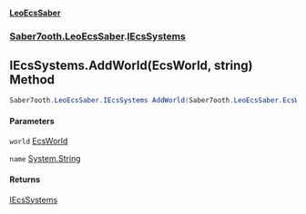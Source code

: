 #### [LeoEcsSaber](index.md 'index')
### [Saber7ooth.LeoEcsSaber](Saber7ooth.LeoEcsSaber.md 'Saber7ooth.LeoEcsSaber').[IEcsSystems](IEcsSystems.md 'Saber7ooth.LeoEcsSaber.IEcsSystems')

## IEcsSystems.AddWorld(EcsWorld, string) Method

```csharp
Saber7ooth.LeoEcsSaber.IEcsSystems AddWorld(Saber7ooth.LeoEcsSaber.EcsWorld world, string name);
```
#### Parameters

<a name='Saber7ooth.LeoEcsSaber.IEcsSystems.AddWorld(Saber7ooth.LeoEcsSaber.EcsWorld,string).world'></a>

`world` [EcsWorld](EcsWorld.md 'Saber7ooth.LeoEcsSaber.EcsWorld')

<a name='Saber7ooth.LeoEcsSaber.IEcsSystems.AddWorld(Saber7ooth.LeoEcsSaber.EcsWorld,string).name'></a>

`name` [System.String](https://docs.microsoft.com/en-us/dotnet/api/System.String 'System.String')

#### Returns
[IEcsSystems](IEcsSystems.md 'Saber7ooth.LeoEcsSaber.IEcsSystems')